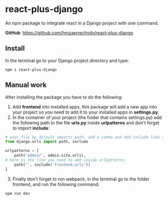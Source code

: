 # react-plus-django
An npm package to integrate react in a Django project with one command.

**GitHub**: https://github.com/hmzaerrechydy/react-plus-django

## Install 
In the terminal go to your Django project directory and type: 
```
npm i react-plus-django
```

## Manual work
After installing the package you have to do the following: 
1. Add **frontend** into installed apps, this package will add a new app into your project so you need to add it to your installed apps in **settings.py**.
2. In the container of your project (the folder that contains settings.py) add the following path to the file **urls.py** inside **urlpatterns** and don't forget to import **include**:
```python
# your file by default imports path, add a comma and add include like this: 
from django.urls import path, include

urlpatterns = [
    path('admin/', admin.site.urls),
# here is the line you need to add inside urlpatterns:
    path('', include('frontend.urls'))
]
```
3. Finally don't forget to run webpack, in the terminal go to the folder frontend, and run the following command: 
```
npm run dev
```
